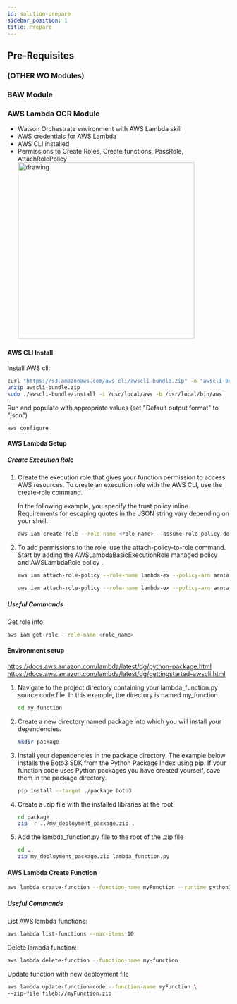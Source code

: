 ```yaml
---
id: solution-prepare
sidebar_position: 1
title: Prepare
---
```


## Pre-Requisites
### (OTHER WO Modules)
### BAW Module
### AWS Lambda OCR Module 

* Watson Orchestrate environment with AWS Lambda skill
* AWS credentials for AWS Lambda
* AWS CLI installed
* Permissions to Create Roles, Create functions, PassRole, AttachRolePolicy
    <img src="https://zenhub.ibm.com/images/64b6ea16cb0d621557d315d9/12cb80b5-c410-48f9-9a0a-7ba3d0af9829" alt="drawing" width="400"/>

#### AWS CLI Install

Install AWS cli:
```sh
curl "https://s3.amazonaws.com/aws-cli/awscli-bundle.zip" -o "awscli-bundle.zip"
unzip awscli-bundle.zip
sudo ./awscli-bundle/install -i /usr/local/aws -b /usr/local/bin/aws
```
Run and populate with appropriate values (set "Default output format" to "json")
```
aws configure
```

#### AWS Lambda Setup

##### Create Execution Role
1. Create the execution role that gives your function permission to access AWS resources. To create an execution role with the AWS CLI, use the create-role command.

    In the following example, you specify the trust policy inline. Requirements for escaping quotes in the JSON string vary depending on your shell.

    ```sh
    aws iam create-role --role-name <role_name> --assume-role-policy-document '{"Version": "2012-10-17","Statement": [{ "Effect": "Allow", "Principal": {"Service": "lambda.amazonaws.com"}, "Action": "sts:AssumeRole"}]}'
    ```
2. To add permissions to the role, use the attach-policy-to-role command. Start by adding the AWSLambdaBasicExecutionRole managed policy and AWSLambdaRole policy .

    ```sh
    aws iam attach-role-policy --role-name lambda-ex --policy-arn arn:aws:iam::aws:policy/service-role/AWSLambdaBasicExecutionRole
    ```

    ```sh
    aws iam attach-role-policy --role-name lambda-ex --policy-arn arn:aws:iam::aws:policy/service-role/AWSLambdaRole
    ```

##### Useful Commands

Get role info:
```sh
aws iam get-role --role-name <role_name>
```

#### Environment setup

https://docs.aws.amazon.com/lambda/latest/dg/python-package.html
https://docs.aws.amazon.com/lambda/latest/dg/gettingstarted-awscli.html

1. Navigate to the project directory containing your lambda_function.py source code file. In this example, the directory is named my_function.
    ```sh
    cd my_function 
    ```
2. Create a new directory named package into which you will install your dependencies.
     ```sh
    mkdir package 
    ```
3. Install your dependencies in the package directory. The example below installs the Boto3 SDK from the Python Package Index using pip. If your function code uses Python packages you have created yourself, save them in the package directory.

    ```sh
    pip install --target ./package boto3
    ```
4. Create a .zip file with the installed libraries at the root.
    ```sh
    cd package
    zip -r ../my_deployment_package.zip .
    ```
5. Add the lambda_function.py file to the root of the .zip file
    ```sh
    cd ..
    zip my_deployment_package.zip lambda_function.py
    ```

#### AWS Lambda Create Function
```sh
aws lambda create-function --function-name myFunction --runtime python3.11 --handler lambda_function.lambda_handler --role arn:aws:iam::748107796891:role/lambda-ex --zip-file fileb://Resources/OCRModule/my_deployment_package.zip 
```

##### Useful Commands
List AWS lambda functions:
```sh
aws lambda list-functions --max-items 10
```

Delete lambda function:

```sh
aws lambda delete-function --function-name my-function
```
Update function with new deployment file
```sh
aws lambda update-function-code --function-name myFunction \
--zip-file fileb://myFunction.zip
```